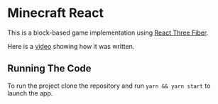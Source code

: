 # Minecraft React

This is a block-based game implementation using [React Three Fiber](https://github.com/pmndrs/react-three-fiber).

Here is a [video](https://www.youtube.com/watch?v=Lc2JvBXMesY) showing how it was written.

## Running The Code

To run the project clone the repository and run `yarn && yarn start` to launch the app.
